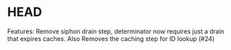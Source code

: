 # HEAD

Features:
Remove siphon drain step, determinator now requires just a drain that expires caches. Also Removes the caching step for ID lookup (#24)
